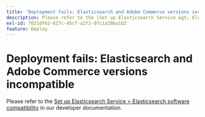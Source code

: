 ```yaml
---
title: 'Deployment fails: Elasticsearch and Adobe Commerce versions incompatible'
description: Please refer to the [Set up Elasticsearch Service &gt; Elasticsearch software compatibility](https://devdocs.magento.com/guides/v2.3/cloud/project/project-conf-files_services-elastic.html#elasticsearch-software-compatibility) in our developer documentation.
exl-id: 7021df62-627c-45cf-a2f2-07c1a29ba1b2
feature: Deploy
---
```

# Deployment fails: Elasticsearch and Adobe Commerce versions incompatible

Please refer to the [Set up Elasticsearch Service > Elasticsearch software compatibility](https://devdocs.magento.com/guides/v2.3/cloud/project/project-conf-files_services-elastic.html#elasticsearch-software-compatibility) in our developer documentation.
